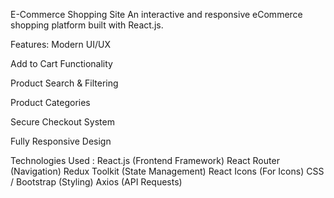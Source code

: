  E-Commerce Shopping Site
     An interactive and responsive eCommerce shopping platform built with React.js.

Features:
 Modern UI/UX
 
 Add to Cart Functionality
 
 Product Search & Filtering
 
 Product Categories
 
 Secure Checkout System
 
 Fully Responsive Design

 Technologies Used :
React.js  (Frontend Framework)
React Router  (Navigation)
Redux Toolkit  (State Management)
React Icons  (For Icons)
 CSS / Bootstrap  (Styling)
Axios  (API Requests)

 
